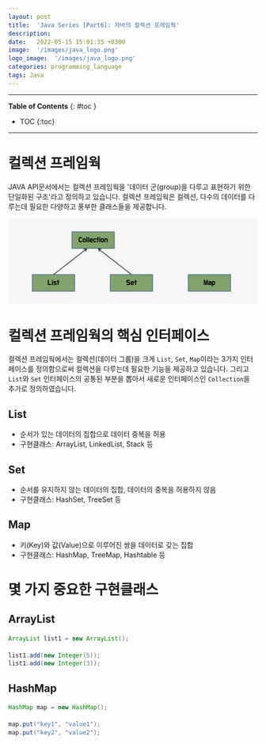 ```yaml
---
layout: post
title:  'Java Series [Part6]: 자바의 컬렉션 프레임웍'
description: 
date:   2022-05-15 15:01:35 +0300
image:  '/images/java_logo.png'
logo_image:  '/images/java_logo.png'
categories: programming_language
tags: Java
---
```

---

**Table of Contents**
{: #toc }
*  TOC
{:toc}

---

# 컬렉션 프레임웍
JAVA API문서에서는 컬렉션 프레임웍을 '데이터 군(group)을 다루고 표현하기 위한 단일화된 구조'라고 정의하고 있습니다. 컬렉션 프레임웍은 컬렉션, 다수의 데이터를 다루는데 필요한 다양하고 풍부한 클래스들을 제공합니다.   

![](/images/java_6.png)

# 컬렉션 프레임웍의 핵심 인터페이스

컬렉션 프레임웍에서는 컬렉션(데이터 그룹)을 크게 `List`, `Set`, `Map`이라는 3가지 인터페이스를 정의함으로써 컬렉션을 다루는데 필요한 기능을 제공하고 있습니다. 그리고 `List`와 `Set` 인터페이스의 공통된 부분을 뽑아서 새로운 인터페이스인 `Collection`을 추가로 정의하였습니다.  

## List

- 순서가 있는 데이터의 집합으로 데이터 중복을 허용
- 구현클래스: ArrayList, LinkedList, Stack 등


## Set

- 순서를 유지하지 않는 데이터의 집합, 데이터의 중복을 허용하지 않음
- 구현클래스: HashSet, TreeSet 등

## Map

- 키(Key)와 값(Value)으로 이루어진 쌍을 데이터로 갖는 집합
- 구현클래스: HashMap, TreeMap, Hashtable 등

# 몇 가지 중요한 구현클래스

## ArrayList

```java
ArrayList list1 = new ArrayList();

list1.add(new Integer(5));
list1.add(new Integer(3));
```

## HashMap

```java
HashMap map = new HashMap();

map.put("key1", "value1");
map.put("key2", "value2");
```